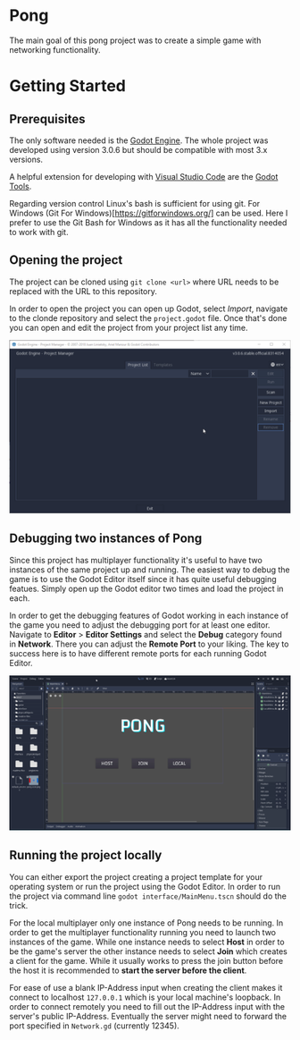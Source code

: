 # Pong

The main goal of this pong project was to create a simple game with networking functionality.

# Getting Started

## Prerequisites

The only software needed is the [Godot Engine](https://godotengine.org/). The whole project was developed using version 3.0.6 but should be compatible with most 3.x versions.

A helpful extension for developing with [Visual Studio Code](https://code.visualstudio.com/) are the [Godot Tools](https://marketplace.visualstudio.com/items?itemName=geequlim.godot-tools).

Regarding version control Linux's bash is sufficient for using git. For Windows (Git For Windows)[https://gitforwindows.org/] can be used. Here I prefer to use the Git Bash for Windows as it has all the functionality needed to work with git.

## Opening the project

The project can be cloned using `git clone <url>` where URL needs to be replaced with the URL to this repository.

In order to open the project you can open up Godot, select *Import*, navigate to the clonde repository and select the `project.godot` file. Once that's done you can open and edit the project from your project list any time.

![](./readme-files/open-project.gif)

## Debugging two instances of Pong

Since this project has multiplayer functionality it's useful to have two instances of the same project up and running. The easiest way to debug the game is to use the Godot Editor itself since it has quite useful debugging featues. Simply open up the Godot editor two times and load the project in each.

In order to get the debugging features of Godot working in each instance of the game you need to adjust the debugging port for at least one editor. Navigate to **Editor** > **Editor Settings** and select the **Debug** category found in **Network**. There you can adjust the **Remote Port** to your liking. The key to success here is to have different remote ports for each running Godot Editor.

![](./readme-files/debug-port.gif)

## Running the project locally

You can either export the project creating a project template for your operating system or run the project using the Godot Editor. In order to run the project via command line `godot interface/MainMenu.tscn` should do the trick.

For the local multiplayer only one instance of Pong needs to be running. In order to get the multiplayer functionality running you need to launch two instances of the game. While one instance needs to select **Host** in order to be the game's server the other instance needs to select **Join** which creates a client for the game. While it usually works to press the join button before the host it is recommended to **start the server before the client**.

For ease of use a blank IP-Address input when creating the client makes it connect to localhost `127.0.0.1` which is your local machine's loopback. In order to connect remotely you need to fill out the IP-Address input with the server's public IP-Address. Eventually the server might need to forward the port specified in `Network.gd` (currently 12345).